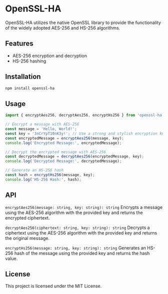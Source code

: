 # OpenSSL-HA

OpenSSL-HA utilizes the native OpenSSL library to provide the functionality of the widely adopted AES-256 and HS-256 algorithms.

## Features

- AES-256 encryption and decryption
- HS-256 hashing

## Installation

```bash
npm install openssl-ha
```

## Usage

```ts
import { encryptAes256, decryptAes256, encryptHs256 } from 'openssl-ha';

// Encrypt a message with AES-256
const message = 'Hello, World!';
const key = '3nCrYpT10nK3y!'; // Use a strong and stylish encryption key
const encryptedMessage = encryptAes256(message, key);
console.log('Encrypted Message:', encryptedMessage);

// Decrypt the encrypted message with AES-256
const decryptedMessage = decryptAes256(encryptedMessage, key);
console.log('Decrypted Message:', decryptedMessage);

// Generate an HS-256 hash
const hash = encryptHs256(message, key);
console.log('HS-256 Hash:', hash);
```

## API

`encryptAes256(message: string, key: string): string`
Encrypts a message using the AES-256 algorithm with the provided key and returns the encrypted ciphertext.

`decryptAes256(ciphertext: string, key: string): string`
Decrypts a ciphertext using the AES-256 algorithm with the provided key and returns the original message.

`encryptHs256(message: string, key: string): string`
Generates an HS-256 hash of the message using the provided key and returns the hash value.

## License

This project is licensed under the MIT License.